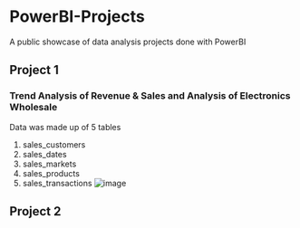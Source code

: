 # PowerBI-Projects
A public showcase of data analysis projects done with PowerBI

## Project 1
### Trend Analysis of Revenue & Sales and Analysis of Electronics Wholesale
Data was made up of 5 tables
1. sales_customers
2. sales_dates
3. sales_markets
4. sales_products
5. sales_transactions
![image](https://github.com/user-attachments/assets/6c336061-a80d-45e2-9432-7dbe208cc531)



## Project 2

